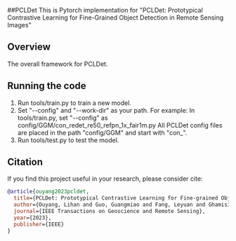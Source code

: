 ##PCLDet
This is Pytorch implementation for "PCLDet: Prototypical Contrastive Learning for Fine-Grained Object Detection in Remote Sensing Images"

## Overview
The overall framework for PCLDet.

## Running the code
1. Run tools/train.py to train a new model.
2. Set "--config" and "--work-dir" as your path.
For example:
 In tools/train.py, set "--config" as config/GGM/con_redet_re50_refpn_1x_fair1m.py
All PCLDet config files are placed in the path "config/GGM" and start with "con_".
3. Run tools/test.py to test the model.

## Citation

If you find this project useful in your research, please consider cite:

```bibtex
@article{ouyang2023pcldet,
  title={PCLDet: Prototypical Contrastive Learning for Fine-grained Object Detection in Remote Sensing Images},
  author={Ouyang, Lihan and Guo, Guangmiao and Fang, Leyuan and Ghamisi, Pedram and Yue, Jun},
  journal={IEEE Transactions on Geoscience and Remote Sensing},
  year={2023},
  publisher={IEEE}
}
```

